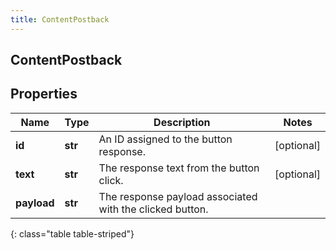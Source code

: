 ```yaml
---
title: ContentPostback
---
```

## ContentPostback

## Properties

|Name | Type | Description | Notes|
|------------ | ------------- | ------------- | -------------|
| **id** | **str** | An ID assigned to the button response. | [optional] |
| **text** | **str** | The response text from the button click. | [optional] |
| **payload** | **str** | The response payload associated with the clicked button. | |
{: class="table table-striped"}


